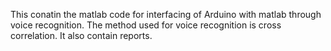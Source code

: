This conatin the matlab code for interfacing of Arduino with matlab through voice recognition.
The method used for voice recognition is cross correlation.
It also contain reports.
